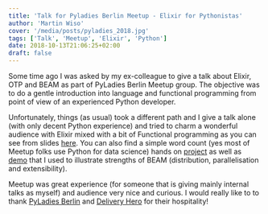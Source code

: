 ```yaml
---
title: 'Talk for Pyladies Berlin Meetup - Elixir for Pythonistas'
author: 'Martin Wiso'
cover: '/media/posts/pyladies_2018.jpg'
tags: ['Talk', 'Meetup', 'Elixir', 'Python']
date: 2018-10-13T21:06:25+02:00
draft: false
---
```


Some time ago I was asked by my ex-colleague to give a talk about Elixir, OTP and BEAM as part of PyLadies Berlin Meetup group. The objective was to do a gentle introduction into language and functional programming from point of view of an experienced Python developer.

<!--more-->

Unfortunately, things (as usual) took a different path and I give a talk alone (with only decent Python experience) and tried to charm a wonderful audience with Elixir mixed with a bit of Functional programming as you can see from slides [here](https://speakerdeck.com/tgrk/pyladies-2018-elixir-for-pythonistas). You can also find a simple word count (yes most of Meetup folks use Python for data science) hands on [project](https://github.com/tgrk/pyladies_elixir/tree/master/word_count) as well as [demo](https://github.com/tgrk/pyladies_elixir/tree/dist/word_count_dist) that I used to illustrate strengths of BEAM (distribution, parallelisation and extensibility).

Meetup was great experience (for someone that is giving mainly internal talks as myself) and audience very nice and curious. I would really like to to thank [PyLadies Berlin](https://t.co/ZVD7FDzLmV) and [Delivery Hero](https://www.deliveryhero.com/) for their hospitality!
